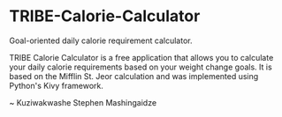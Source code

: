 # TRIBE-Calorie-Calculator
Goal-oriented daily calorie requirement calculator.

TRIBE Calorie Calculator is a free application that allows you to calculate your daily calorie requirements based on your weight change goals. It is based on the Mifflin St. Jeor calculation and was implemented using Python's Kivy framework.

~ Kuziwakwashe Stephen Mashingaidze
